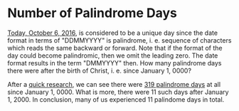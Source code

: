 # Number of Palindrome Days

[Today, October 6, 2016](today_is_a_unique_day_6102016.jpg), is considered to be a unique day since the date format in terms of "DDMMYYYY" is palindrome, i. e. sequence of characters which reads the same backward or forward. Note that if the format of the day could become palindromic, then we omit the leading zero. The date format results in the term "DMMYYYY" then. How many palindrome days there were after the birth of Christ, i. e. since January 1, 0000?

After a [quick research](number_of_palindrome_days.R), we can see there were [319 palindrome days](palindrome_days.csv) at all since January 1, 0000. What is more, there were 11 such days after January 1, 2000. In conclusion, many of us experienced 11 palindome days in total.
